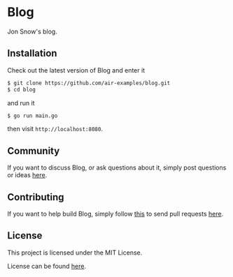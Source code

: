 # Blog

Jon Snow's blog.

## Installation

Check out the latest version of Blog and enter it

```bash
$ git clone https://github.com/air-examples/blog.git
$ cd blog
```

and run it

```bash
$ go run main.go
```

then visit `http://localhost:8080`.

## Community

If you want to discuss Blog, or ask questions about it, simply post
questions or ideas [here](https://github.com/air-examples/blog/issues).

## Contributing

If you want to help build Blog, simply follow
[this](https://github.com/air-examples/blog/wiki/Contributing) to send pull
requests [here](https://github.com/air-examples/blog/pulls).

## License

This project is licensed under the MIT License.

License can be found [here](LICENSE).
